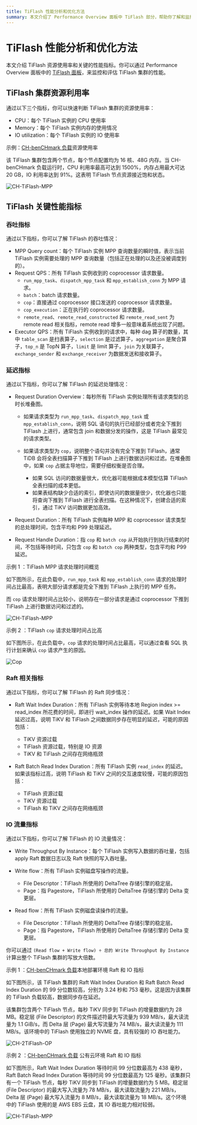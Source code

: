 ```yaml
---
title: TiFlash 性能分析和优化方法
summary: 本文介绍了 Performance Overview 面板中 TiFlash 部分，帮助你了解和监控 TiFlash 的工作负载。
---
```


# TiFlash 性能分析和优化方法

本文介绍 TiFlash 资源使用率和关键的性能指标。你可以通过 Performance Overview 面板中的 [TiFlash 面板](/grafana-performance-overview-dashboard.md#tiflash)，来监控和评估 TiFlash 集群的性能。

## TiFlash 集群资源利用率

通过以下三个指标，你可以快速判断 TiFlash 集群的资源使用率：

- CPU：每个 TiFlash 实例的 CPU 使用率
- Memory：每个 TiFlash 实例内存的使用情况
- IO utilization：每个 TiFlash 实例的 IO 使用率

示例：[CH-benCHmark 负载](/benchmark/benchmark-tidb-using-ch.md)资源使用率

该 TiFlash 集群包含两个节点，每个节点配置均为 16 核、48G 内存。当 CH-benCHmark 负载运行时，CPU 利用率最高可达到 1500%，内存占用最大可达 20 GB，IO 利用率达到 91%。这表明 TiFlash 节点资源接近饱和状态。

![CH-TiFlash-MPP](https://docs-download.pingcap.com/media/images/docs-cn/performance/tiflash/tiflash-resource-usage.png) 

## TiFlash 关键性能指标

### 吞吐指标

通过以下指标，你可以了解 TiFlash 的吞吐情况：

- MPP Query count：每个 TiFlash 实例 MPP 查询数量的瞬时值，表示当前 TiFlash 实例需要处理的 MPP 查询数量（包括正在处理的以及还没被调度到的）。
- Request QPS：所有 TiFlash 实例收到的 coprocessor 请求数量。
    - `run_mpp_task`、`dispatch_mpp_task` 和 `mpp_establish_conn` 为 MPP 请求。
    - `batch`：batch 请求数量。
    - `cop`：直接通过 coprocessor 接口发送的 coprocessor 请求数量。
    - `cop_execution`：正在执行的 coprocessor 请求数量。
    - `remote_read`、`remote_read_constructed` 和 `remote_read_sent` 为 remote read 相关指标，remote read 增多一般意味着系统出现了问题。
- Executor QPS：所有 TiFlash 实例收到的请求中，每种 dag 算子的数量，其中 `table_scan` 是扫表算子，`selection` 是过滤算子，`aggregation` 是聚合算子，`top_n` 是 TopN 算子，`limit` 是 limit 算子，`join` 为关联算子，`exchange_sender` 和 `exchange_receiver` 为数据发送和接收算子。

### 延迟指标

通过以下指标，你可以了解 TiFlash 的延迟处理情况：

- Request Duration Overview：每秒所有 TiFlash 实例处理所有请求类型的总时长堆叠图。

    - 如果请求类型为 `run_mpp_task`、`dispatch_mpp_task` 或 `mpp_establish_conn`，说明 SQL 语句的执行已经部分或者完全下推到 TiFlash 上进行，通常包含 join 和数据分发的操作，这是 TiFlash 最常见的请求类型。
    - 如果请求类型为 `cop`，说明整个语句并没有完全下推到 TiFlash，通常 TiDB 会将全表扫描算子下推到 TiFlash 上进行数据访问和过滤。在堆叠图中，如果 `cop` 占据主导地位，需要仔细权衡是否合理。

        - 如果 SQL 访问的数据量很大，优化器可能根据成本模型估算 TiFlash 全表扫描的成本更低。
        - 如果表结构缺少合适的索引，即使访问的数据量很少，优化器也只能将查询下推到 TiFlash 进行全表扫描。在这种情况下，创建合适的索引，通过 TiKV 访问数据更加高效。

- Request Duration：所有 TiFlash 实例每种 MPP 和 coprocessor 请求类型的总处理时间，包含平均和 P99 处理延迟。
- Request Handle Duration：指 `cop` 和 `batch cop` 从开始执行到执行结束的时间，不包括等待时间，只包含 `cop` 和 `batch cop` 两种类型，包含平均和 P99 延迟。

示例 1 ：TiFlash MPP 请求处理时间概览

如下图所示，在此负载中，`run_mpp_task` 和 `mpp_establish_conn` 请求的处理时间占比最高，表明大部分请求都是完全下推到 TiFlash 上执行的 MPP 任务。

而 `cop` 请求处理时间占比较小，说明存在一部分请求是通过 coprocessor 下推到 TiFlash 上进行数据访问和过滤的。

![CH-TiFlash-MPP](https://docs-download.pingcap.com/media/images/docs-cn/performance/tiflash/ch-2tiflash-op.png)

示例 2 ：TiFlash `cop` 请求处理时间占比高

如下图所示，在此负载中，`cop` 请求的处理时间占比最高，可以通过查看 SQL 执行计划来确认 `cop` 请求产生的原因。

![Cop](https://docs-download.pingcap.com/media/images/docs-cn/performance/tiflash/tiflash_request_duration_by_type.png)

### Raft 相关指标

通过以下指标，你可以了解 TiFlash 的 Raft 同步情况：

- Raft Wait Index Duration：所有 TiFlash 实例等待本地 Region index >= read_index 所花费的时间，即进行 wait_index 操作的延迟。如果 Wait Index 延迟过高，说明 TiKV 和 TiFlash 之间数据同步存在明显的延迟，可能的原因包括：

    - TiKV 资源过载
    - TiFlash 资源过载，特别是 IO 资源
    - TiKV 和 TiFlash 之间存在网络瓶颈

- Raft Batch Read Index Duration：所有 TiFlash 实例 `read_index` 的延迟。如果该指标过高，说明 TiFlash 和 TiKV 之间的交互速度较慢，可能的原因包括：

    - TiFlash 资源过载
    - TiKV 资源过载
    - TiFlash 和 TiKV 之间存在网络瓶颈

### IO 流量指标

通过以下指标，你可以了解 TiFlash 的 IO 流量情况：

- Write Throughput By Instance：每个 TiFlash 实例写入数据的吞吐量，包括 apply Raft 数据日志以及 Raft 快照的写入吞吐量。
- Write flow：所有 TiFlash 实例磁盘写操作的流量。

    - File Descriptor：TiFlash 所使用的 DeltaTree 存储引擎的稳定层。
    - Page：指 Pagestore，TiFlash 所使用的 DeltaTree 存储引擎的 Delta 变更层。

- Read flow：所有 TiFlash 实例磁盘读操作的流量。

    - File Descriptor：TiFlash 所使用的 DeltaTree 存储引擎的稳定层。
    - Page：指 Pagestore，TiFlash 所使用的 DeltaTree 存储引擎的 Delta 变更层。

你可以通过 `(Read flow + Write flow) ÷ 总的 Write Throughput By Instance` 计算出整个 TiFlash 集群的写放大倍数。

示例 1 ：[CH-benCHmark 负载](/benchmark/benchmark-tidb-using-ch.md)本地部署环境 Raft 和 IO 指标

如下图所示，该 TiFlash 集群的 Raft Wait Index Duration 和 Raft Batch Read Index Duration 的 99 分位数较高，分别为 3.24 秒和 753 毫秒。这是因为该集群的 TiFlash 负载较高，数据同步存在延迟。

该集群包含两个 TiFlash 节点，每秒 TiKV 同步到 TiFlash 的增量数据约为 28 MB。稳定层 (File Descriptor) 的文件描述符最大写流量为 939 MB/s，最大读流量为 1.1 GiB/s，而 Delta 层 (Page) 最大写流量为 74 MB/s，最大读流量为 111 MB/s。该环境中的 TiFlash 使用独立的 NVME 盘，具有较强的 IO 吞吐能力。

![CH-2TiFlash-OP](https://docs-download.pingcap.com/media/images/docs-cn/performance/tiflash/ch-2tiflash-raft-io-flow.png)

示例 2 ：[CH-benCHmark 负载](/benchmark/benchmark-tidb-using-ch.md) 公有云环境 Raft 和 IO 指标

如下图所示，Raft Wait Index Duration 等待时间 99 分位数最高为 438 毫秒，Raft Batch Read Index Duration 等待时间 99 分位数最高为 125 毫秒。该集群只有一个 TiFlash 节点，每秒 TiKV 同步到 TiFlash 的增量数据约为 5 MB。稳定层 (File Descriptor) 的最大写入流量为 78 MB/s，最大读取流量为 221 MB/s，Delta 层 (Page) 最大写入流量为 8 MB/s，最大读取流量为 18 MB/s。这个环境中的 TiFlash 使用的是 AWS EBS 云盘，其 IO 吞吐能力相对较弱。

![CH-TiFlash-MPP](https://docs-download.pingcap.com/media/images/docs-cn/performance/tiflash/ch-1tiflash-raft-io-flow-cloud.png)